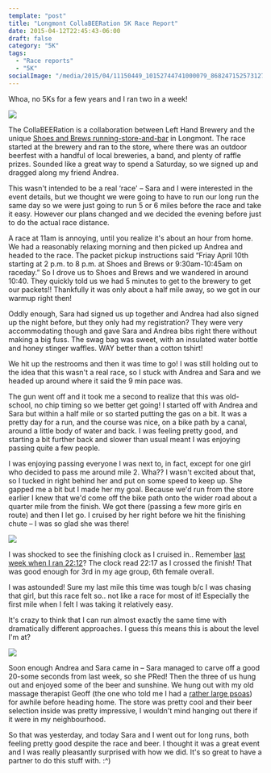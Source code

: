 ```yaml
---
template: "post"
title: "Longmont CollaBEERation 5K Race Report"
date: 2015-04-12T22:45:43-06:00
draft: false
category: "5K"
tags:
  - "Race reports"
  - "5K"
socialImage: "/media/2015/04/11150449_10152744741000079_8682471525731270573_n.jpg"
---
```




Whoa, no 5Ks for a few years and I ran two in a week!

![](/media/2015/04/11150449_10152744741000079_8682471525731270573_n.jpg)

The CollaBEERation is a collaboration between Left Hand Brewery and the unique [Shoes and Brews running-store-and-bar](http://shoesbrews.com/) in Longmont. The race started at the brewery and ran to the store, where there was an outdoor beerfest with a handful of local breweries, a band, and plenty of raffle prizes. Sounded like a great way to spend a Saturday, so we signed up and dragged along my friend Andrea. 

This wasn't intended to be a real &#8216;race' &#8211; Sara and I were interested in the event details, but we thought we were going to have to run our long run the same day so we were just going to run 5 or 6 miles before the race and take it easy. However our plans changed and we decided the evening before just to do the actual race distance. 

A race at 11am is annoying, until you realize it's about an hour from home. We had a reasonably relaxing morning and then picked up Andrea and headed to the race. The packet pickup instructions said &#8220;Friay April 10th starting at 2 p.m. to 8 p.m. at Shoes and Brews or 9:30am-10:45am on raceday.&#8221; So I drove us to Shoes and Brews and we wandered in around 10:40. They quickly told us we had 5 minutes to get to the brewery to get our packets!! Thankfully it was only about a half mile away, so we got in our warmup right then! 

Oddly enough, Sara had signed us up together and Andrea had also signed up the night before, but they only had my registration? They were very accommodating though and gave Sara and Andrea bibs right there without making a big fuss. The swag bag was sweet, with an insulated water bottle and honey stinger waffles. WAY better than a cotton tshirt! 

We hit up the restrooms and then it was time to go! I was still holding out to the idea that this wasn't a real race, so I stuck with Andrea and Sara and we headed up around where it said the 9 min pace was. 

The gun went off and it took me a second to realize that this was old-school, no chip timing so we better get going! I started off with Andrea and Sara but within a half mile or so started putting the gas on a bit. It was a pretty day for a run, and the course was nice, on a bike path by a canal, around a little body of water and back. I was feeling pretty good, and starting a bit further back and slower than usual meant I was enjoying passing quite a few people. 

I was enjoying passing everyone I was next to, in fact, except for one girl who decided to pass me around mile 2. Wha?? I wasn't excited about that, so I tucked in right behind her and put on some speed to keep up. She gapped me a bit but I made her my goal. Because we'd run from the store earlier I knew that we'd come off the bike path onto the wider road about a quarter mile from the finish. We got there (passing a few more girls en route) and then I let go. I cruised by her right before we hit the finishing chute &#8211; I was so glad she was there!

![](/media/2015/04/FullSizeRender.jpg)

I was shocked to see the finishing clock as I cruised in.. Remember [last week when I ran 22:12](/media/2015/04/bunny-bolt-5k-race-report/)? The clock read 22:17 as I crossed the finish! That was good enough for 3rd in my age group, 6th female overall.

I was astounded! Sure my last mile this time was tough b/c I was chasing that girl, but this race felt so.. not like a race for most of it! Especially the first mile when I felt I was taking it relatively easy. 

It's crazy to think that I can run almost exactly the same time with dramatically different approaches. I guess this means this is about the level I'm at? 

![](/media/2015/04/22619_10152744546810079_7803696025753132755_n.jpg)

Soon enough Andrea and Sara came in &#8211; Sara managed to carve off a good 20-some seconds from last week, so she PRed! Then the three of us hung out and enjoyed some of the beer and sunshine. We hung out with my old massage therapist Geoff (the one who told me I had a [rather large psoas](/posts/2013-01-you-have-a-rather-large-psoas/)) for awhile before heading home. The store was pretty cool and their beer selection inside was pretty impressive, I wouldn't mind hanging out there if it were in my neighbourhood. 

So that was yesterday, and today Sara and I went out for long runs, both feeling pretty good despite the race and beer. I thought it was a great event and I was really pleasantly surprised with how we did. It's so great to have a partner to do this stuff with. :^)
